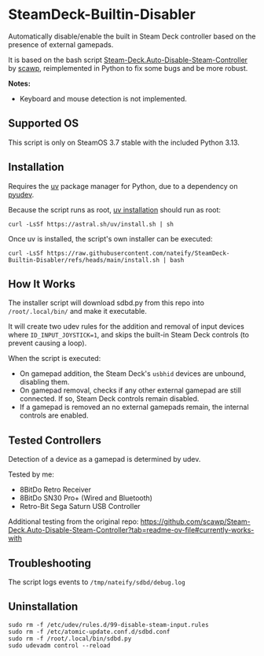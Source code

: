 # SteamDeck-Builtin-Disabler

Automatically disable/enable the built in Steam Deck controller based on the presence of external gamepads.

It is based on the bash script [Steam-Deck.Auto-Disable-Steam-Controller](https://github.com/scawp/Steam-Deck.Auto-Disable-Steam-Controller) by [scawp](https://github.com/scawp), reimplemented in Python to fix some bugs and be more robust.

**Notes:**
- Keyboard and mouse detection is not implemented.

## Supported OS

This script is only on SteamOS 3.7 stable with the included Python 3.13.

## Installation

Requires the [uv](https://docs.astral.sh/uv/) package manager for Python, due to a dependency on [pyudev](https://github.com/pyudev/pyudev).

Because the script runs as root, [uv installation](https://docs.astral.sh/uv/getting-started/installation/) should run as root:

```
curl -LsSf https://astral.sh/uv/install.sh | sh
```

Once uv is installed, the script's own installer can be executed:

```
curl -LsSf https://raw.githubusercontent.com/nateify/SteamDeck-Builtin-Disabler/refs/heads/main/install.sh | bash
```

## How It Works

The installer script will download sdbd.py from this repo into `/root/.local/bin/` and make it
executable.

It will create two udev rules for the addition and removal of input devices where `ID_INPUT_JOYSTICK=1`, and skips the built-in Steam Deck controls (to prevent causing a loop).

When the script is executed:

- On gamepad addition, the Steam Deck's `usbhid` devices are unbound, disabling them.
- On gamepad removal, checks if any other external gamepad are still connected. If so, Steam Deck controls remain disabled.
- If a gamepad is removed an no external gamepads remain, the internal controls are enabled.

## Tested Controllers

Detection of a device as a gamepad is determined by udev.

Tested by me:

- 8BitDo Retro Receiver
- 8BitDo SN30 Pro+ (Wired and Bluetooth)
- Retro-Bit Sega Saturn USB Controller

Additional testing from the original repo: https://github.com/scawp/Steam-Deck.Auto-Disable-Steam-Controller?tab=readme-ov-file#currently-works-with

## Troubleshooting

The script logs events to `/tmp/nateify/sdbd/debug.log`

## Uninstallation

```
sudo rm -f /etc/udev/rules.d/99-disable-steam-input.rules
sudo rm -f /etc/atomic-update.conf.d/sdbd.conf
sudo rm -f /root/.local/bin/sdbd.py
sudo udevadm control --reload
```
